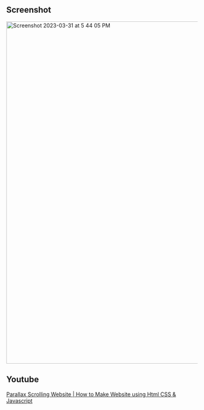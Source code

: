 ## Screenshot
<img width="900" alt="Screenshot 2023-03-31 at 5 44 05 PM" src="https://user-images.githubusercontent.com/42660669/229238402-5e5caf58-15dd-4425-92c8-115afedf9482.png">

## Youtube
[Parallax Scrolling Website | How to Make Website using Html CSS & Javascript](https://www.youtube.com/watch?v=1wfeqDyMUx4&list=WL&index=22)
